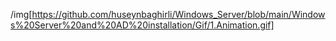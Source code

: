 /img[https://github.com/huseynbaghirli/Windows_Server/blob/main/Windows%20Server%20and%20AD%20installation/Gif/1.Animation.gif]
